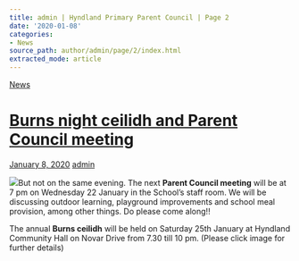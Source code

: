 ```yaml
---
title: admin | Hyndland Primary Parent Council | Page 2
date: '2020-01-08'
categories:
- News
source_path: author/admin/page/2/index.html
extracted_mode: article
---
```

[News](category/news/)

# [Burns night ceilidh and Parent Council meeting](news/burns-night-ceilidh-and-parent-council-meeting/)

[January 8, 2020](news/burns-night-ceilidh-and-parent-council-meeting/) [admin](author/admin/)

[![](/assets/images/2020/01/Burns-night-2020-214x300.jpg)](/assets/images/2020/01/Burns-night-2020.jpg)But not on the same evening. The next **Parent Council meeting** will be at 7 pm on Wednesday 22 January in the School’s staff room. We will be discussing outdoor learning, playground improvements and school meal provision, among other things. Do please come along!!

The annual **Burns ceilidh** will be held on Saturday 25th January at Hyndland Community Hall on Novar Drive from 7.30 till 10 pm. (Please click image for further details)
